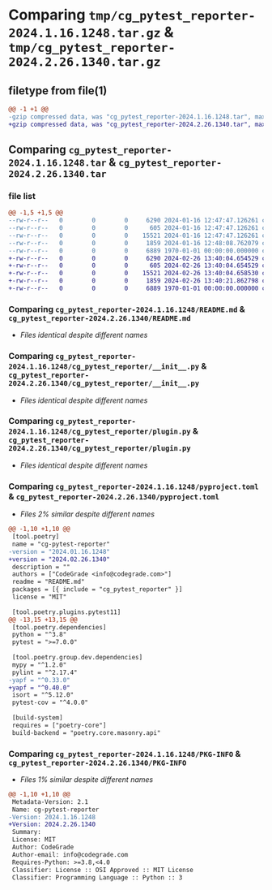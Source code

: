 # Comparing `tmp/cg_pytest_reporter-2024.1.16.1248.tar.gz` & `tmp/cg_pytest_reporter-2024.2.26.1340.tar.gz`

## filetype from file(1)

```diff
@@ -1 +1 @@
-gzip compressed data, was "cg_pytest_reporter-2024.1.16.1248.tar", max compression
+gzip compressed data, was "cg_pytest_reporter-2024.2.26.1340.tar", max compression
```

## Comparing `cg_pytest_reporter-2024.1.16.1248.tar` & `cg_pytest_reporter-2024.2.26.1340.tar`

### file list

```diff
@@ -1,5 +1,5 @@
--rw-r--r--   0        0        0     6290 2024-01-16 12:47:47.126261 cg_pytest_reporter-2024.1.16.1248/README.md
--rw-r--r--   0        0        0      605 2024-01-16 12:47:47.126261 cg_pytest_reporter-2024.1.16.1248/cg_pytest_reporter/__init__.py
--rw-r--r--   0        0        0    15521 2024-01-16 12:47:47.126261 cg_pytest_reporter-2024.1.16.1248/cg_pytest_reporter/plugin.py
--rw-r--r--   0        0        0     1859 2024-01-16 12:48:08.762079 cg_pytest_reporter-2024.1.16.1248/pyproject.toml
--rw-r--r--   0        0        0     6889 1970-01-01 00:00:00.000000 cg_pytest_reporter-2024.1.16.1248/PKG-INFO
+-rw-r--r--   0        0        0     6290 2024-02-26 13:40:04.654529 cg_pytest_reporter-2024.2.26.1340/README.md
+-rw-r--r--   0        0        0      605 2024-02-26 13:40:04.654529 cg_pytest_reporter-2024.2.26.1340/cg_pytest_reporter/__init__.py
+-rw-r--r--   0        0        0    15521 2024-02-26 13:40:04.658530 cg_pytest_reporter-2024.2.26.1340/cg_pytest_reporter/plugin.py
+-rw-r--r--   0        0        0     1859 2024-02-26 13:40:21.862798 cg_pytest_reporter-2024.2.26.1340/pyproject.toml
+-rw-r--r--   0        0        0     6889 1970-01-01 00:00:00.000000 cg_pytest_reporter-2024.2.26.1340/PKG-INFO
```

### Comparing `cg_pytest_reporter-2024.1.16.1248/README.md` & `cg_pytest_reporter-2024.2.26.1340/README.md`

 * *Files identical despite different names*

### Comparing `cg_pytest_reporter-2024.1.16.1248/cg_pytest_reporter/__init__.py` & `cg_pytest_reporter-2024.2.26.1340/cg_pytest_reporter/__init__.py`

 * *Files identical despite different names*

### Comparing `cg_pytest_reporter-2024.1.16.1248/cg_pytest_reporter/plugin.py` & `cg_pytest_reporter-2024.2.26.1340/cg_pytest_reporter/plugin.py`

 * *Files identical despite different names*

### Comparing `cg_pytest_reporter-2024.1.16.1248/pyproject.toml` & `cg_pytest_reporter-2024.2.26.1340/pyproject.toml`

 * *Files 2% similar despite different names*

```diff
@@ -1,10 +1,10 @@
 [tool.poetry]
 name = "cg-pytest-reporter"
-version = "2024.01.16.1248"
+version = "2024.02.26.1340"
 description = ""
 authors = ["CodeGrade <info@codegrade.com>"]
 readme = "README.md"
 packages = [{ include = "cg_pytest_reporter" }]
 license = "MIT"
 
 [tool.poetry.plugins.pytest11]
@@ -13,15 +13,15 @@
 [tool.poetry.dependencies]
 python = "^3.8"
 pytest = ">=7.0.0"
 
 [tool.poetry.group.dev.dependencies]
 mypy = "^1.2.0"
 pylint = "^2.17.4"
-yapf = "^0.33.0"
+yapf = "^0.40.0"
 isort = "^5.12.0"
 pytest-cov = "^4.0.0"
 
 [build-system]
 requires = ["poetry-core"]
 build-backend = "poetry.core.masonry.api"
```

### Comparing `cg_pytest_reporter-2024.1.16.1248/PKG-INFO` & `cg_pytest_reporter-2024.2.26.1340/PKG-INFO`

 * *Files 1% similar despite different names*

```diff
@@ -1,10 +1,10 @@
 Metadata-Version: 2.1
 Name: cg-pytest-reporter
-Version: 2024.1.16.1248
+Version: 2024.2.26.1340
 Summary: 
 License: MIT
 Author: CodeGrade
 Author-email: info@codegrade.com
 Requires-Python: >=3.8,<4.0
 Classifier: License :: OSI Approved :: MIT License
 Classifier: Programming Language :: Python :: 3
```


